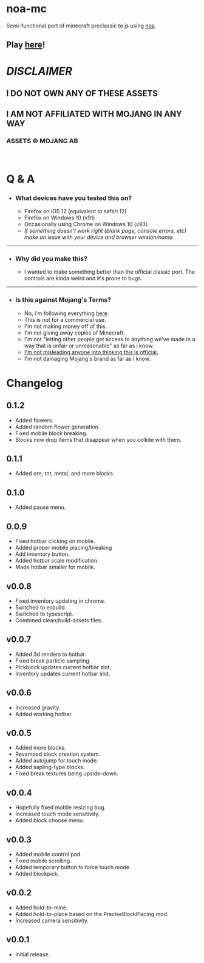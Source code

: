 # noa-mc

Semi-functional port of minecraft preclassic to js using [noa](https://github.com/fenomas/noa).

## Play [here](https://themeow.ml/noa-mc/noagame/build/)!

# **_DISCLAIMER_**

## I DO NOT OWN ANY OF THESE ASSETS

## I AM NOT AFFILIATED WITH MOJANG IN ANY WAY

### ASSETS &copy; MOJANG AB

<br>

# Q & A

- ### What devices have you tested this on?
  - Firefox on iOS 12 (equivalent to safari 12)
  - Firefox on Windows 10 (v91)
  - Occasionally using Chrome on Windows 10 (v93)
  - _If something doesn't work right (blank page, console errors, etc) make an issue with your device and browser version/name._

---

- ### Why did you make this?
  - I wanted to make something better than the official classic port. The controls are kinda weird and it's prone to bugs.

---

- ### Is this against Mojang's Terms?
  - No, i'm following everything [here](https://account.mojang.com/terms#brand).
  - This is not for a commercial use.
  - I'm not making money off of this.
  - I'm not giving away copies of Minecraft.
  - I'm not "letting other people get access to anything we've made in a way that is unfair or unreasonable" as far as i know.
  - [I'm not misleading anyone into thinking this is official.](#i-am-not-affiliated-with-mojang-in-any-way)
  - I'm not damaging Mojang's brand as far as i know.

# Changelog

## 0.1.2

- Added flowers.
- Added random flower generation.
- Fixed mobile block breaking.
- Blocks now drop items that disappear when you collide with them.

## 0.1.1

- Added ore, tnt, metal, and more blocks.

## 0.1.0

- Added pause menu.

## 0.0.9

- Fixed hotbar clicking on mobile.
- Added proper mobile placing/breaking
- Add inventory button.
- Added hotbar scale modification.
- Made hotbar smaller for mobile.

## v0.0.8

- Fixed inventory updating in chrome.
- Switched to esbuild.
- Switched to typescript.
- Combined clean/build-assets files.

## v0.0.7

- Added 3d renders to hotbar.
- Fixed break particle sampling.
- Pickblock updates current hotbar slot.
- Inventory updates current hotbar slot.

## v0.0.6

- Increased gravity.
- Added working hotbar.

## v0.0.5

- Added more blocks.
- Revamped block creation system.
- Added autojump for touch mode.
- Added sapling-type blocks.
- Fixed break textures being upside-down.

## v0.0.4

- Hopefully fixed mobile resizing bug.
- Increased touch mode sensitivity.
- Added block choose menu.

## v0.0.3

- Added mobile control pad.
- Fixed mobile scrolling.
- Added temporary button to force touch mode.
- Added blockpick.

## v0.0.2

- Added hold-to-mine.
- Added hold-to-place based on the PreciseBlockPlacing mod.
- Increased camera sensitivity.

## v0.0.1

- Initial release.
